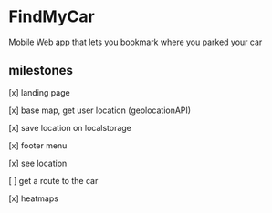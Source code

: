FindMyCar
=========

Mobile Web app that lets you bookmark where you parked your car

milestones
----------

[x] landing page

[x] base map, get user location (geolocationAPI)

[x] save location on localstorage

[x] footer menu

[x] see location

[ ] get a route to the car

[x] heatmaps

